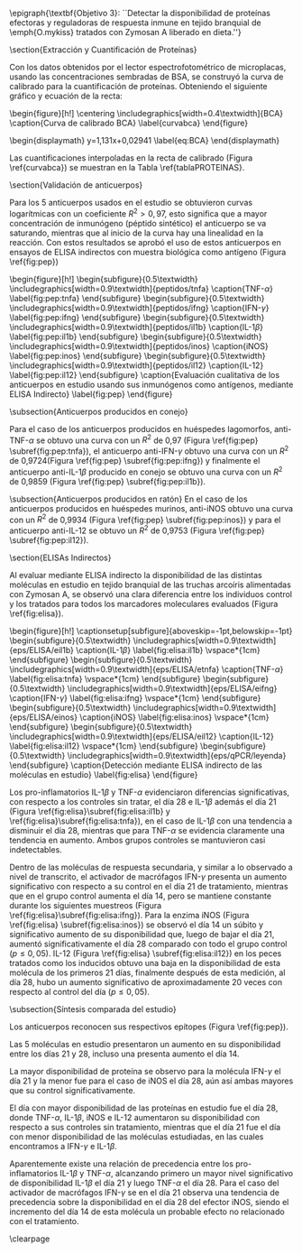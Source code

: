 
\epigraph{\textbf{Objetivo 3}: ``Detectar la disponibilidad de proteínas efectoras y reguladoras de respuesta inmune en tejido branquial de \emph{O.mykiss} tratados con Zymosan A liberado en dieta.''}

\section{Extracción y Cuantificación de Proteínas}

Con los datos obtenidos por el lector espectrofotométrico de microplacas, usando las concentraciones sembradas de BSA, se construyó la curva de calibrado para la cuantificación de proteínas. Obteniendo el siguiente gráfico y ecuación de la recta:

\begin{figure}[h!]
\centering
	\includegraphics[width=0.4\textwidth]{BCA}
	\caption{Curva de calibrado BCA}
	\label{curvabca}
\end{figure}

\begin{displaymath}
y=1,131x+0,02941
\label{eq:BCA}
\end{displaymath}

Las cuantificaciones interpoladas en la recta de calibrado (Figura \ref{curvabca}) se muestran en la Tabla \ref{tablaPROTEINAS}.


\section{Validación de anticuerpos}

Para los 5 anticuerpos usados en el estudio se obtuvieron curvas logarítmicas con un coeficiente $R^2 > 0,97$, esto significa que a mayor concentración de inmunógeno (péptido sintético) el anticuerpo se va saturando, mientras que al inicio de la curva hay una linealidad en la reacción. Con estos resultados se aprobó el uso de estos anticuerpos en ensayos de ELISA indirectos con muestra biológica como antígeno (Figura \ref{fig:pep})

\begin{figure}[h!]
    \begin{subfigure}{0.5\textwidth}
		\includegraphics[width=0.9\textwidth]{peptidos/tnfa}
        \caption{TNF-$\alpha$}
        \label{fig:pep:tnfa}
		\end{subfigure}
    \begin{subfigure}{0.5\textwidth}
        \includegraphics[width=0.9\textwidth]{peptidos/ifng}
        \caption{IFN-$\gamma$}
        \label{fig:pep:ifng}
    \end{subfigure}
      \begin{subfigure}{0.5\textwidth}
        \includegraphics[width=0.9\textwidth]{peptidos/il1b}
    	\caption{IL-1$\beta$}
        \label{fig:pep:il1b}
    \end{subfigure}
     \begin{subfigure}{0.5\textwidth}
        \includegraphics[width=0.9\textwidth]{peptidos/inos}
        \caption{iNOS}
        \label{fig:pep:inos}
    \end{subfigure}
    \begin{subfigure}{0.5\textwidth}
        \includegraphics[width=0.9\textwidth]{peptidos/il12}
        \caption{IL-12}
        \label{fig:pep:il12}
    \end{subfigure}
    \caption{Evaluación cualitativa de los anticuerpos en estudio usando sus inmunógenos como antígenos, mediante ELISA Indirecto}
    \label{fig:pep}
\end{figure}

\subsection{Anticuerpos producidos en conejo}

Para el caso de los anticuerpos producidos en huéspedes lagomorfos, anti-TNF-$\alpha$ se obtuvo una curva con un $R^2$ de 0,97 (Figura \ref{fig:pep} \subref{fig:pep:tnfa}), el anticuerpo anti-IFN-$\gamma$ obtuvo una curva con un $R^2$ de 0,9724(Figura \ref{fig:pep} \subref{fig:pep:ifng}) y finalmente el anticuerpo anti-IL-1$\beta$ producido en conejo se obtuvo una curva con un $R^2$ de 0,9859 (Figura \ref{fig:pep} \subref{fig:pep:il1b}).

\subsection{Anticuerpos producidos en ratón}
En el caso de los anticuerpos producidos en huéspedes murinos, anti-iNOS obtuvo una curva con un $R^2$ de 0,9934 (Figura \ref{fig:pep} \subref{fig:pep:inos}) y para el anticuerpo anti-IL-12 se obtuvo un $R^2$ de 0,9753 (Figura \ref{fig:pep} \subref{fig:pep:il12}).

\section{ELISAs Indirectos}

Al evaluar mediante ELISA indirecto la disponibilidad de las distintas moléculas en estudio en tejido branquial de las truchas arcoíris alimentadas con Zymosan A, se observó una clara diferencia entre los individuos control y los tratados para todos los marcadores moleculares evaluados (Figura \ref{fig:elisa}).

\begin{figure}[h!]
	\captionsetup[subfigure]{aboveskip=-1pt,belowskip=-1pt}
   \begin{subfigure}{0.5\textwidth}
       \includegraphics[width=0.9\textwidth]{eps/ELISA/eil1b}
   	\caption{IL-1$\beta$}
       \label{fig:elisa:il1b}
	\vspace*{1cm}
	\end{subfigure}
    \begin{subfigure}{0.5\textwidth}
		\includegraphics[width=0.9\textwidth]{eps/ELISA/etnfa}
        \caption{TNF-$\alpha$}
        \label{fig:elisa:tnfa}
		\vspace*{1cm}
		\end{subfigure}
    \begin{subfigure}{0.5\textwidth}
        \includegraphics[width=0.9\textwidth]{eps/ELISA/eifng}
        \caption{IFN-$\gamma$}
        \label{fig:elisa:ifng}
		\vspace*{1cm}
    \end{subfigure}
    \begin{subfigure}{0.5\textwidth}
        \includegraphics[width=0.9\textwidth]{eps/ELISA/einos}
        \caption{iNOS}
        \label{fig:elisa:inos}
		\vspace*{1cm}
    \end{subfigure}
    \begin{subfigure}{0.5\textwidth}
        \includegraphics[width=0.9\textwidth]{eps/ELISA/eil12}
        \caption{IL-12}
        \label{fig:elisa:il12}
		\vspace*{1cm}
    \end{subfigure}
    \begin{subfigure}{0.5\textwidth}
        \includegraphics[width=0.9\textwidth]{eps/qPCR/leyenda}
    \end{subfigure}
    \caption{Detección mediante ELISA indirecto de las moléculas en estudio}
    \label{fig:elisa}
\end{figure}


Los pro-inflamatorios IL-1$\beta$ y TNF-$\alpha$ evidenciaron diferencias significativas, con respecto a los controles sin tratar, el día 28 e IL-1$\beta$ además el día 21 (Figura \ref{fig:elisa}\subref{fig:elisa:il1b} y \ref{fig:elisa}\subref{fig:elisa:tnfa}), en el caso de IL-1$\beta$ con una tendencia a disminuir el día 28, mientras que para TNF-$\alpha$ se evidencia claramente una tendencia en aumento. Ambos grupos controles se mantuvieron casi indetectables.

Dentro de las moléculas de respuesta secundaria, y similar a lo observado a nivel de transcrito, el activador de macrófagos IFN-$\gamma$ presenta un aumento significativo con respecto a su control en el día 21 de tratamiento, mientras que en el grupo control aumenta el día 14, pero se mantiene constante durante los siguientes muestreos (Figura \ref{fig:elisa}\subref{fig:elisa:ifng}). Para la enzima iNOS  (Figura \ref{fig:elisa} \subref{fig:elisa:inos}) se observó el día 14 un súbito y significativo aumento de su disponibilidad que, luego de bajar el día 21, aumentó significativamente el día 28 comparado con todo el grupo control ($p \leq 0,05$). IL-12 (Figura \ref{fig:elisa} \subref{fig:elisa:il12}) en los peces tratados como los inducidos obtuvo una baja en la disponibilidad de esta molécula de los primeros 21 días,  finalmente después de esta medición, al día 28, hubo un aumento significativo de aproximadamente 20 veces con respecto al control del día ($p \leq 0,05$).


\subsection{Síntesis comparada del estudio}

Los anticuerpos reconocen sus respectivos epítopes (Figura \ref{fig:pep}).

Las 5 moléculas en estudio presentaron un aumento en su disponibilidad entre los días 21 y 28, incluso una presenta aumento el día 14.

La mayor disponibilidad de proteína se observo para la molécula IFN-$\gamma$ el día 21 y la menor fue para el caso de iNOS el día 28, aún así ambas mayores que su control significativamente.

El día con mayor disponibilidad de las proteínas en estudio fue el día 28, donde TNF-$\alpha$, IL-1$\beta$, iNOS e IL-12 aumentaron su disponibilidad con respecto a sus controles sin tratamiento, mientras que el día 21 fue el día con menor  disponibilidad de las moléculas estudiadas, en las cuales encontramos a IFN-$\gamma$ e IL-1$\beta$.

Aparentemente existe una relación de precedencia entre los pro-inflamatorios IL-1$\beta$ y TNF-$\alpha$, alcanzando primero un mayor nivel significativo de disponibilidad IL-1$\beta$ el día 21 y luego TNF-$\alpha$ el día 28. Para el caso del activador de macrófagos IFN-$\gamma$ se en el día 21 observa una tendencia de precedencia sobre la disponibilidad en el día 28 del efector iNOS, siendo el incremento del día 14 de esta molécula un probable efecto no relacionado con el tratamiento.

\clearpage
